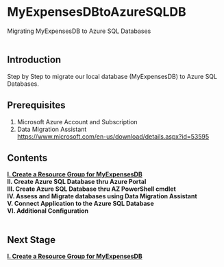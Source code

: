 # MyExpensesDBtoAzureSQLDB
Migrating MyExpensesDB to Azure SQL Databases
<br/>
<br/>

**Introduction**
------------------------------------------------------------------------------------------------------------------------------------
Step by Step to migrate our local database (MyExpensesDB) to Azure SQL Databases.
<br/>

**Prerequisites**
------------------------------------------------------------------------------------------------------------------------------------
1. Microsoft Azure Account and Subscription
2. Data Migration Assistant                                             <br/>
   https://www.microsoft.com/en-us/download/details.aspx?id=53595

**Contents**
------------------------------------------------------------------------------------------------------------------------------------
[**I. Create a Resource Group for MyExpensesDB**](https://github.com/fortehub/MyExpensesDBtoAzureSQLDB/blob/35086baf706a60c4288fc0b5470ddbb3d05ae4a7/I.%20Create%20a%20Resource%20Group%20for%20MyExpensesDB.md)     <br/>
**II. Create Azure SQL Database thru Azure Portal**                     <br/>
**III. Create Azure SQL Database thru AZ PowerShell cmdlet**            <br/>
**IV. Assess and Migrate databases using Data Migration Assistant**     <br/>
**V. Connect Application to the Azure SQL Database**                    <br/>
**VI. Additional Configuration**                                        <br/>
<br/>

**Next Stage**
------------------------------------------------------------------------------------------------------------------------------------

[**I. Create a Resource Group for MyExpensesDB**](https://github.com/fortehub/MyExpensesDBtoAzureSQLDB/blob/35086baf706a60c4288fc0b5470ddbb3d05ae4a7/I.%20Create%20a%20Resource%20Group%20for%20MyExpensesDB.md)
